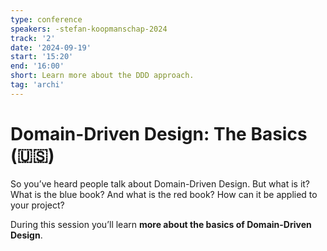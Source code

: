 ```yaml
---
type: conference
speakers: -stefan-koopmanschap-2024 
track: '2'
date: '2024-09-19'
start: '15:20'
end: '16:00'
short: Learn more about the DDD approach. 
tag: 'archi'
---
```


# Domain-Driven Design: The Basics (🇺🇸) 

So you’ve heard people talk about Domain-Driven Design. But what is it? What is the blue book? And what is the red book? How can it be applied to your project? 

During this session you’ll learn **more about the basics of Domain-Driven Design**.

